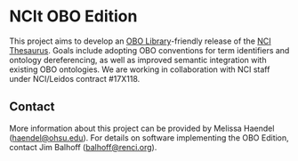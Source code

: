 # NCIt OBO Edition
This project aims to develop an [OBO Library](http://obofoundry.org)-friendly release of the [NCI Thesaurus](https://ncit.nci.nih.gov/ncitbrowser/). Goals include adopting OBO conventions for term identifiers and ontology dereferencing, as well as improved semantic integration with existing OBO ontologies. We are working in collaboration with NCI staff under NCI/Leidos contract #17X118.

## Contact
More information about this project can be provided by Melissa Haendel (haendel@ohsu.edu). For details on software implementing the OBO Edition, contact Jim Balhoff (balhoff@renci.org).
